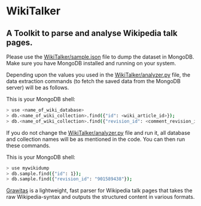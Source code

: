 # WikiTalker

## A Toolkit to parse and analyse Wikipedia talk pages.

Please use the [WikiTalker/sample.json] file to dump the dataset in MongoDB. Make sure you have MongoDB installed and running on your system.

Depending upon the values you used in the [WikiTalker/analyzer.py] file, the data extraction commands (to fetch the saved data from the MongoDB server) will be as follows.

This is your MongoDB shell:
```sh
> use <name_of_wiki_database>
> db.<name_of_wiki_collection>.find({"id": <wiki_article_id>});
> db.<name_of_wiki_collection>.find({"revision_id": <comment_revision_id>});
```

If you do not change the [WikiTalker/analyzer.py] file and run it, all database and collection names will be as mentioned in the code. You can then run these commands.

This is your MongoDB shell:
```sh
> use mywikidump
> db.sample.find({"id": 1});
> db.sample.find({"revision_id": "901589438"});
```

[Grawitas] is a lightweight, fast parser for Wikipedia talk pages that takes the raw Wikipedia-syntax and outputs the structured content in various formats.

[WikiTalker/sample.json]: <https://github.com/descentis/WikiTalker/blob/master/WikiTalker/sample.json>
[WikiTalker/analyzer.py]: <https://github.com/descentis/WikiTalker/blob/master/WikiTalker/analyzer.py>
[GraWitas]: <https://github.com/bencabrera/grawitas>

